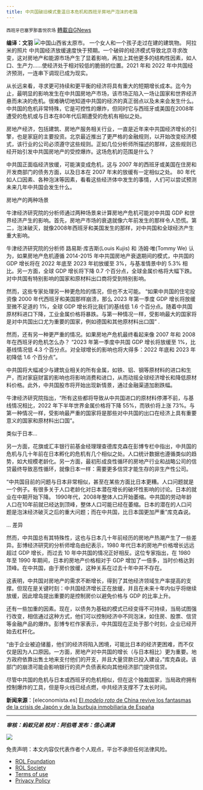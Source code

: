 ```yaml
---
title: 中共国破旧模式重温日本危机和西班牙房地产泡沫的老路
---
```

`西班牙巴塞罗那喜悦农场` [轉載自GNews](https://gnews.org/zh-hans/1660543/)

**编译：文羽**
![](https://assets.gnews.org/wp-content/uploads/2021/11/tempsnip29.png)中国山西省太原市。 一个女人和一个孩子走过在建的建筑物。 阿拉米的照片
中共国经济放缓速度快于预期。一个破碎的经济模式导致北京寻求改变，这对房地产和能源市场产生了显着影响，再加上其他更多的结构性因素，如人口、生产力……使经济处于相对较低的脆弱的位置。2021 年和 2022 年中共国经济预测，一连串下调现已成为现实。

从长远来看，寻求更可持续和更平衡的经济将具有重大的短期增长成本。迄今为止，最明显的影响发生在中共国房地产市场，该市场正陷入一场让国家和世界经济悬而未决​​的危机。很难确切地知道中共国的经济的真正弱点以及未来会发生什么。中共国的危机非常特殊，它是可控性的爆炸，但同时它与西班牙或美国在2008年遭受的危机或与日本在80年代后期遭受的危机有相似之处。

房地产经济，包括建筑、房地产服务相关行业，一直是近年来中共国经济增长的引擎，也是家庭的主要投资。北京最近推出了更严格的金融规则，以开始改变经济模式，该行业的公司必须遵守这些规则。正如几位分析师所描述的那样，这些规则已经开始引发中共国房地产的受控爆炸。这场危机的范围是什么？

中共国正面临经济放缓，可能演变成危机，这与 2007 年的西班牙或美国在住房和开发商部门的债务方面，以及日本在 2007 年末的放缓有一定相似之处。 80 年代如人口因素、各种泡沫等因素，看看这些经济体中发生的事情，人们可以尝试预测未来几年中共国会发生什么。

房地产的两种场景

牛津经济研究院的分析师通过两种场景来计算房地产危机可能对中共国 GDP 和世界经济产生的影响。首先，房地产市场的衰退就像六年前发生的那样令人恐慌。第二，泡沫破灭，就像2008年西班牙和美国发生的那样，对中共国和全球经济产生重大影响。

牛津经济研究院的分析师 路易斯·库吉斯(Louis Kujis) 和 汤姆·唯(Tommy We) 认为，如果房地产危机遵循 2014-2015 年中共国房地产衰退期间的模式，中共国的 GDP 增长将在 2022 年底至 2023 年初放缓至 3%，与基准情景中的 5.3% 相比。另一方面，全球 GDP 增长将下降 0.7 个百分点，全球金属价格将大幅下跌。对中共国有特别影响的国家和原材料出口商将受到特别影响。

然而，这些专家处理另一种更危险的情况，但也不太可能。 “如果中共国的住宅投资像 2000 年代西班牙和美国那样崩溃，那么 2023 年第一季度 GDP 增长将放缓至微不足道的 1%，全球 GDP 增长将比我们的基线低 1.6 个百分点。随着中共国原材料进口下降，工业金属价格将暴跌。与第一种情况一样，受影响最大的国家将是对中共国出口尤为重要的国家，例如德国和其他原材料出口国” .

然而，还有另一种更严重的情况。如果房地产危机最终看起来像 2007 年和 2008 年在西班牙的危机怎么办？ “2023 年第一季度中共国 GDP 增长将放缓至 1%，比基线情况低 4.3 个百分点。对全球增长的影响也将大得多：2022 年底和 2023 年初降低 1.6 个百分点”。

中共国将大幅减少与建筑业相关的所有金属，如铁、铝、钢等原材料的进口和生产，而对家庭财富的影响也将影响消费和进口，从而动摇全球经济增长和降低原材料价格。此外，中共国股市将开始出现新情景，通过金融渠道加剧跌幅。

牛津经济研究院指出，“所有这些都将导致从中共国进口的原材料停滞不前，与基线情况相比，2022 年下半年世界金属价格将下降 55%，而铁价将上涨 73%。与第一种情况一样，受影响最严重的国家将是那些对中共国的出口在经济上具有重要意义的国家和原材料出口国”。

类似于日本…

另一方面，花旗或汇丰银行前基金经理理查德库克森在彭博专栏中指出，中共国的危机与几十年前在日本孵化的危机有几个相似之处。人口统计数据也遵循类似的趋势，如大规模老龄化。另一方面，最初形成良性循环的房地产行业和战略公司的信贷最终导致恶性循环，就像日本一样：需要更多信贷才能生存的非生产性公司。

“中共国目前的问题与日本非常相似，甚至在某些方面比日本更糟。人口问题就是一个例子。有很多关于人口老龄化对日本潜在增长的破坏性影响的讨论。日本的就业在中期开始下降。 1990年代，2008年整体人口开始萎缩。中共国的劳动年龄人口在10年前就已经达到顶峰，整体人口可能已经在萎缩。日本的潜在的人口问题是泡沫经济破灭之后的重大问题；而在中共国，比日本国更加严重”库克森说。

… 差异

然而，中共国总有其特殊性，这也与日本几十年前经历的房地产热潮产生了一些差异。彭博经济研究的分析师增岛由纪表示，1980 年代日本的房地产价格增长远远超过 GDP 增长，而过去 10 年中共国的情况正好相反。这位专家指出，在 1980 年至 1990 年期间，日本的房地产价格相对于 GDP 增加了一倍多，当时价格达到顶峰。在中共国，由于房价放缓，这种关系在过去十年中并不存在。

这表明，中共国对房地产的需求不断增长，得到了其他经济领域生产率提高的支撑。但现在是关键时刻：中共国经济增长正在放缓，并且在未来十年内似乎将继续放缓，因此增岛提出重要的是控制房价以避免价格与 GDP 的比率上升。

还有一些加重的因素。现在，以债务为基础的模式已经变得不可持续，当局试图强行改变，相信通过这种方式，他们可以控制经济中不同泡沫，如住房、股票、信贷等金融产品的爆炸。彭博专栏作家表示，中共国现在正处于那个时刻，企业已经开始去杠杆化。

“由于企业被迫储蓄，他们的经济将陷入困境，可能比日本的经济更困难，而不仅仅是因为人口原因。一方面，房地产对中共国的增长（与日本相比）更为重要。地方政府依靠出售土地来支付他们的开支，并且大量贷款已投入建设，”库克森说。该部门的崩溃可能会影响银行的资产负债表和向其他经济部门提供信贷。

尽管中共国的危机与日本或西班牙的危机相似，但在这个独裁国家，当局政府拥有控制爆炸的工具，但是导火线已经点燃，中共经济支撑不了太长时间。

**新闻来源**：[eleconomista.es] [El *modelo roto* de China revive los fantasmas de la crisis de Japón y de la burbuja inmobiliaria de España](https://www.eleconomista.es/economia/noticias/11471422/11/21/El-modelo-roto-de-China-revive-los-fantasmas-de-la-crisis-de-Japon-y-de-la-burbuja-inmobiliaria-de-Espana.html)

* * *

***审核：蚂蚁兄弟
校对：阿伯塔
发布：信心满满***

![](https://assets.gnews.org/wp-content/uploads/2021/11/GNEWS_CH..jpeg)



 

免责声明：本文内容仅代表作者个人观点，平台不承担任何法律风险。

- [ROL Foundation](https://rolfoundation.org/)
- [ROL Society](https://rolsociety.org/)
- [Terms of use](https://gnews.org/terms-of-use-3/)
- [Privacy Policy](https://gnews.org/privacy-policy/)
